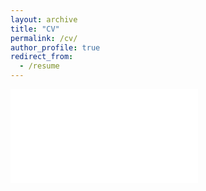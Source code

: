 ```yaml
---
layout: archive
title: "CV"
permalink: /cv/
author_profile: true
redirect_from:
  - /resume
---
```

<embed src="/SaraMoshtari_Resume_Sep2021.pdf" type="application/pdf">
